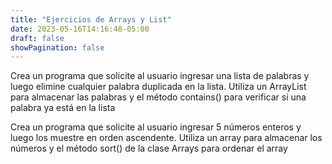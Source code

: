 ```yaml
---
title: "Ejercicios de Arrays y List"
date: 2023-05-16T14:16:48-05:00
draft: false
showPagination: false
---
```


Crea un programa que solicite al usuario ingresar una lista de palabras y luego elimine cualquier palabra duplicada en la lista. Utiliza un ArrayList para almacenar las palabras y el método contains() para verificar si una palabra ya está en la lista

Crea un programa que solicite al usuario ingresar 5 números enteros y luego los muestre en orden ascendente. Utiliza un array para almacenar los números y el método sort() de la clase Arrays para ordenar el array